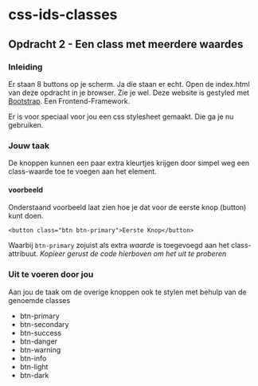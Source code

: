 # css-ids-classes

## Opdracht 2 - Een class met meerdere waardes

### Inleiding

Er staan 8 buttons op je scherm. Ja die staan er echt. Open de index.html van deze opdracht in je browser. Zie je wel.
Deze website is gestyled met [Bootstrap](https://getbootstrap.com/). Een Frontend-Framework.

Er is voor speciaal voor jou een css stylesheet gemaakt. Die ga je nu gebruiken.

### Jouw taak

De knoppen kunnen een paar extra kleurtjes krijgen door simpel weg een class-waarde toe te voegen aan het element.

#### voorbeeld

Onderstaand voorbeeld laat zien hoe je dat voor de eerste knop (button) kunt doen.

`<button class="btn btn-primary">Eerste Knop</button>`

Waarbij `btn-primary` zojuist als extra *waarde* is toegevoegd aan het class-attribuut.
*Kopieer gerust de code hierboven om het uit te proberen*

### Uit te voeren door jou

Aan jou de taak om de overige knoppen ook te stylen met behulp van de genoemde classes

* btn-primary
* btn-secondary
* btn-success
* btn-danger
* btn-warning
* btn-info
* btn-light
* btn-dark
